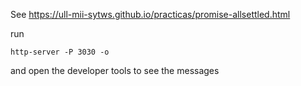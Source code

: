 See <https://ull-mii-sytws.github.io/practicas/promise-allsettled.html>

run

```
http-server -P 3030 -o
```

and open the developer tools to see the messages